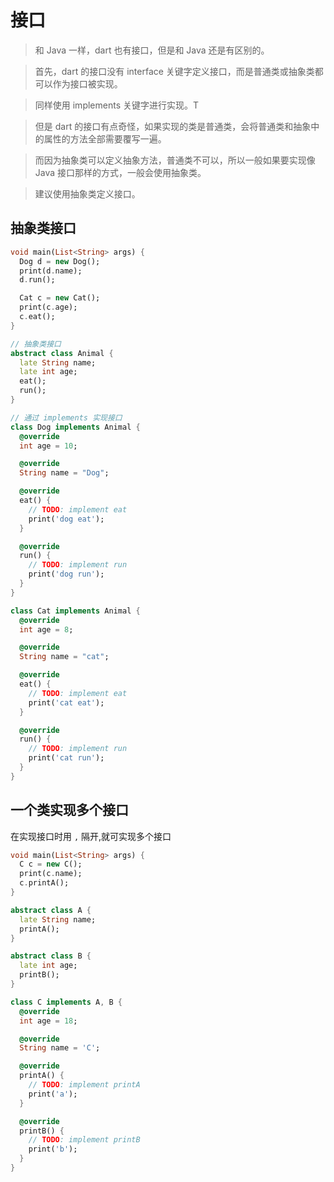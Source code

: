 # 接口

> 和 Java 一样，dart 也有接口，但是和 Java 还是有区别的。

> 首先，dart 的接口没有 interface 关键字定义接口，而是普通类或抽象类都可以作为接口被实现。

> 同样使用 implements 关键字进行实现。T

> 但是 dart 的接口有点奇怪，如果实现的类是普通类，会将普通类和抽象中的属性的方法全部需要覆写一遍。

> 而因为抽象类可以定义抽象方法，普通类不可以，所以一般如果要实现像 Java 接口那样的方式，一般会使用抽象类。

> 建议使用抽象类定义接口。

## 抽象类接口

```dart
void main(List<String> args) {
  Dog d = new Dog();
  print(d.name);
  d.run();

  Cat c = new Cat();
  print(c.age);
  c.eat();
}

// 抽象类接口
abstract class Animal {
  late String name;
  late int age;
  eat();
  run();
}

// 通过 implements 实现接口
class Dog implements Animal {
  @override
  int age = 10;

  @override
  String name = "Dog";

  @override
  eat() {
    // TODO: implement eat
    print('dog eat');
  }

  @override
  run() {
    // TODO: implement run
    print('dog run');
  }
}

class Cat implements Animal {
  @override
  int age = 8;

  @override
  String name = "cat";

  @override
  eat() {
    // TODO: implement eat
    print('cat eat');
  }

  @override
  run() {
    // TODO: implement run
    print('cat run');
  }
}
```

## 一个类实现多个接口

在实现接口时用 `,` 隔开,就可实现多个接口

```dart
void main(List<String> args) {
  C c = new C();
  print(c.name);
  c.printA();
}

abstract class A {
  late String name;
  printA();
}

abstract class B {
  late int age;
  printB();
}

class C implements A, B {
  @override
  int age = 18;

  @override
  String name = 'C';

  @override
  printA() {
    // TODO: implement printA
    print('a');
  }

  @override
  printB() {
    // TODO: implement printB
    print('b');
  }
}
```
